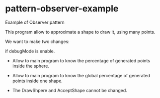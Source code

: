 pattern-observer-example
========================

Example of Observer pattern

This program allow to approximate a shape to draw it, using many points. 

We want to make two changes:

if debugMode is enable.

- Allow to main program to know the percentage of generated points inside the sphere. 

- Allow to main program to know the global percentage of generated points inside one shape. 

- The DrawShpere and AcceptShape cannot be changed. 
